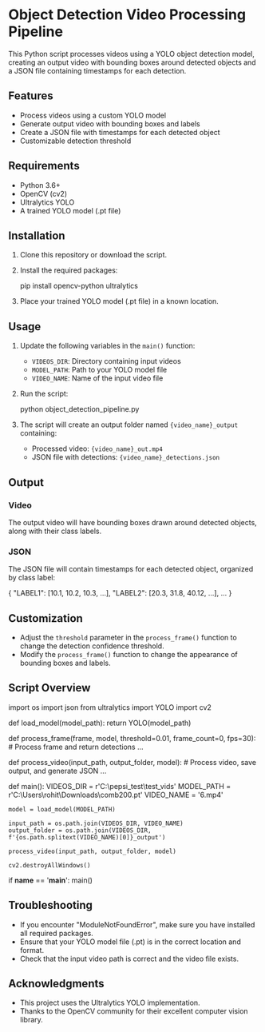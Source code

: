# Object Detection Video Processing Pipeline

This Python script processes videos using a YOLO object detection model, creating an output video with bounding boxes around detected objects and a JSON file containing timestamps for each detection.

## Features

- Process videos using a custom YOLO model
- Generate output video with bounding boxes and labels
- Create a JSON file with timestamps for each detected object
- Customizable detection threshold

## Requirements

- Python 3.6+
- OpenCV (cv2)
- Ultralytics YOLO
- A trained YOLO model (.pt file)

## Installation

1. Clone this repository or download the script.
2. Install the required packages:

   pip install opencv-python ultralytics

3. Place your trained YOLO model (.pt file) in a known location.

## Usage

1. Update the following variables in the `main()` function:
   - `VIDEOS_DIR`: Directory containing input videos
   - `MODEL_PATH`: Path to your YOLO model file
   - `VIDEO_NAME`: Name of the input video file

2. Run the script:

   python object_detection_pipeline.py

3. The script will create an output folder named `{video_name}_output` containing:
   - Processed video: `{video_name}_out.mp4`
   - JSON file with detections: `{video_name}_detections.json`

## Output

### Video

The output video will have bounding boxes drawn around detected objects, along with their class labels.

### JSON

The JSON file will contain timestamps for each detected object, organized by class label:

{
    "LABEL1": [10.1, 10.2, 10.3, ...],
    "LABEL2": [20.3, 31.8, 40.12, ...],
    ...
}

## Customization

- Adjust the `threshold` parameter in the `process_frame()` function to change the detection confidence threshold.
- Modify the `process_frame()` function to change the appearance of bounding boxes and labels.

## Script Overview

import os
import json
from ultralytics import YOLO
import cv2

def load_model(model_path):
    return YOLO(model_path)

def process_frame(frame, model, threshold=0.01, frame_count=0, fps=30):
    # Process frame and return detections
    ...

def process_video(input_path, output_folder, model):
    # Process video, save output, and generate JSON
    ...

def main():
    VIDEOS_DIR = r'C:\pepsi_test\test_vids'
    MODEL_PATH = r'C:\Users\rohit\Downloads\comb200.pt'
    VIDEO_NAME = '6.mp4'
    
    model = load_model(MODEL_PATH)
    
    input_path = os.path.join(VIDEOS_DIR, VIDEO_NAME)
    output_folder = os.path.join(VIDEOS_DIR, f'{os.path.splitext(VIDEO_NAME)[0]}_output')
    
    process_video(input_path, output_folder, model)
    
    cv2.destroyAllWindows()

if __name__ == '__main__':
    main()

## Troubleshooting

- If you encounter "ModuleNotFoundError", make sure you have installed all required packages.
- Ensure that your YOLO model file (.pt) is in the correct location and format.
- Check that the input video path is correct and the video file exists.


## Acknowledgments

- This project uses the Ultralytics YOLO implementation.
- Thanks to the OpenCV community for their excellent computer vision library.
